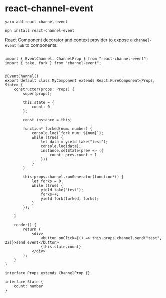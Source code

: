 # react-channel-event

`yarn add react-channel-event`

`npn install react-channel-event`

React Component decorator and context provider to expose a `channel-event` `hub` to components.

``` tsx

import { EventChannel, ChannelProp } from "react-channel-event";
import { take, fork } from "channel-event";


@EventChannel()
export default class MyComponent extends React.PureComponent<Props, State> {
	constructor(props: Props) {
		super(props);

		this.state = {
			count: 0
		};

		const instance = this;

		function* forked(num: number) {
			console.log(`fork num: ${num}`);
			while (true) {
				let data = yield take("test");
				console.log(data);
				instance.setState(prev => ({
					count: prev.count + 1
				}))
			}
		}

		this.props.channel.runGenerator(function*() {
			let forks = 0;
			while (true) {
				yield take("test");
				forks++;
				yield fork(forked, forks);
			}
		});

	}

	render() {
		return (
			<div>
				<button onClick={() => this.props.channel.send("test", 22)}>send event</button>
				{this.state.count}
			</div>
		);
	}
}

interface Props extends ChannelProp {}

interface State {
	count: number
}


```